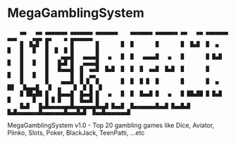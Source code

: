 # MegaGamblingSystem

        ▄▄   ▄▄ ▄▄▄▄▄▄▄ ▄▄▄▄▄▄▄ ▄▄▄▄▄▄▄    ▄▄▄▄▄▄▄ ▄▄▄▄▄▄▄ ▄▄   ▄▄ ▄▄▄▄▄▄▄ ▄▄▄     ▄▄▄ ▄▄    ▄ ▄▄▄▄▄▄▄ 
        █  █▄█  █       █       █       █  █       █       █  █▄█  █  ▄    █   █   █   █  █  █ █       █
        █       █    ▄▄▄█   ▄▄▄▄█   ▄   █  █   ▄▄▄▄█   ▄   █       █ █▄█   █   █   █   █   █▄█ █   ▄▄▄▄█
        █       █   █▄▄▄█  █  ▄▄█  █▄█  █  █  █  ▄▄█  █▄█  █       █       █   █   █   █       █  █  ▄▄ 
        █       █    ▄▄▄█  █ █  █       █  █  █ █  █       █       █  ▄   ██   █▄▄▄█   █  ▄    █  █ █  █
        █ ██▄██ █   █▄▄▄█  █▄▄█ █   ▄   █  █  █▄▄█ █   ▄   █ ██▄██ █ █▄█   █       █   █ █ █   █  █▄▄█ █
        █▄█   █▄█▄▄▄▄▄▄▄█▄▄▄▄▄▄▄█▄▄█ █▄▄█  █▄▄▄▄▄▄▄█▄▄█ █▄▄█▄█   █▄█▄▄▄▄▄▄▄█▄▄▄▄▄▄▄█▄▄▄█▄█  █▄▄█▄▄▄▄▄▄▄█
              
                                                                                                                                                                   

MegaGamblingSystem v1.0 - Top 20 gambling games like Dice, Aviator, Plinko, Slots, Poker, BlackJack, TeenPatti, ...etc
